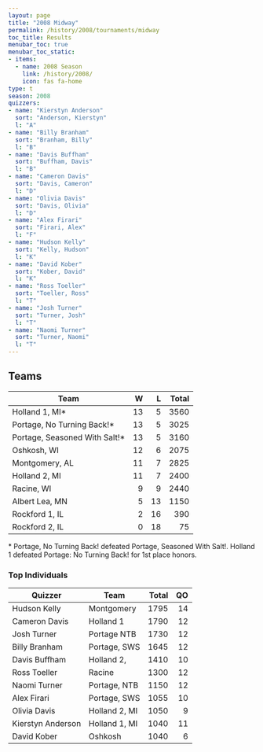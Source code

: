 ```yaml
---
layout: page
title: "2008 Midway"
permalink: /history/2008/tournaments/midway
toc_title: Results
menubar_toc: true
menubar_toc_static:
- items:
  - name: 2008 Season
    link: /history/2008/
    icon: fas fa-home
type: t
season: 2008
quizzers:
- name: "Kierstyn Anderson"
  sort: "Anderson, Kierstyn"
  l: "A"
- name: "Billy Branham"
  sort: "Branham, Billy"
  l: "B"
- name: "Davis Buffham"
  sort: "Buffham, Davis"
  l: "B"
- name: "Cameron Davis"
  sort: "Davis, Cameron"
  l: "D"
- name: "Olivia Davis"
  sort: "Davis, Olivia"
  l: "D"
- name: "Alex Firari"
  sort: "Firari, Alex"
  l: "F"
- name: "Hudson Kelly"
  sort: "Kelly, Hudson"
  l: "K"
- name: "David Kober"
  sort: "Kober, David"
  l: "K"
- name: "Ross Toeller"
  sort: "Toeller, Ross"
  l: "T"
- name: "Josh Turner"
  sort: "Turner, Josh"
  l: "T"
- name: "Naomi Turner"
  sort: "Turner, Naomi"
  l: "T"
---
```


## Teams

| Team                          |    W |    L | Total |
| ----------------------------- | ---: | ---: | ----: |
| Holland 1, MI*                |   13 |    5 |  3560 |
| Portage, No Turning Back!*    |   13 |    5 |  3025 |
| Portage, Seasoned With Salt!* |   13 |    5 |  3160 |
| Oshkosh, WI                   |   12 |    6 |  2075 |
| Montgomery, AL                |   11 |    7 |  2825 |
| Holland 2, MI                 |   11 |    7 |  2400 |
| Racine, WI                    |    9 |    9 |  2440 |
| Albert Lea, MN                |    5 |   13 |  1150 |
| Rockford 1, IL                |    2 |   16 |   390 |
| Rockford 2, IL                |    0 |   18 |    75 |

\* Portage, No Turning Back! defeated Portage, Seasoned With Salt!. Holland 1 defeated Portage: No Turning Back! for 1st place honors.

### Top Individuals

| Quizzer           | Team          | Total |   QO |
| ----------------- | ------------- | ----: | ---: |
| Hudson Kelly      | Montgomery    |  1795 |   14 |
| Cameron Davis     | Holland 1     |  1790 |   12 |
| Josh Turner       | Portage NTB   |  1730 |   12 |
| Billy Branham     | Portage, SWS  |  1645 |   12 |
| Davis Buffham     | Holland 2,    |  1410 |   10 |
| Ross Toeller      | Racine        |  1300 |   12 |
| Naomi Turner      | Portage, NTB  |  1150 |   12 |
| Alex Firari       | Portage, SWS  |  1055 |   10 |
| Olivia Davis      | Holland 2, MI |  1050 |    9 |
| Kierstyn Anderson | Holland 1, MI |  1040 |   11 |
| David Kober       | Oshkosh       |  1040 |    6 |